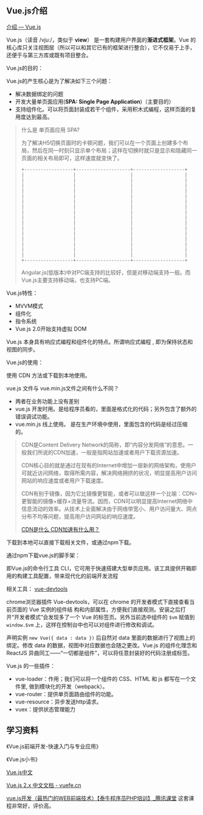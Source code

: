 

## Vue.js介绍



[介绍 — Vue.js](https://cn.vuejs.org/v2/guide/ "介绍 — Vue.js")



Vue.js（读音 /vjuː/，类似于 **view**） 是一套构建用户界面的**渐进式框架**。Vue 的核心库只关注视图层（所以可以和其它已有的框架进行整合），它不仅易于上手，还便于与第三方库或既有项目整合。



Vue.js的目的：

Vue.js的产生核心是为了解决如下三个问题：

- 解决数据绑定的问题
- 开发大量单页面应用(**SPA: Single Page Application**)（主要目的）
- 支持组件化。可以将页面封装成若干个组件，采用积木式编程，这样页面的复用度达到最高。



> 什么是 单页面应用 SPA?
>
> 为了解决H5切换页面时的卡顿问题，我们可以在一个页面上创建多个布局，然后在同一时刻只显示单个布局；这样在切换时就只是显示和隐藏同一页面的相关布局即可，这样速度就变快了。
>
> ```
> +------------------+--------------------+-------------------+
> |                  |                    |                   |
> |                  |                    |                   |
> |                  |                    |                   |
> |                  |                    |                   |
> |                  |                    |                   |
> |                  |                    |                   |
> |                  |                    |                   |
> |                  |                    |                   |
> |                  |                    |                   |
> |                  |                    |                   |
> |                  |                    |                   |
> |                  |                    |                   |
> |                  |                    |                   |
> |                  |                    |                   |
> |                  |                    |                   |
> |                  |                    |                   |
> +------------------+--------------------+-------------------+
>
> ```
>
> Angular.js(低版本)中对PC端支持的比较好，但是对移动端支持一般。而Vue.js主要支持移动端，也支持PC端。



Vue.js特性：

* MVVM模式
* 组件化
* 指令系统
* Vue.js 2.0开始支持虚拟 DOM


Vue.js 本身具有响应式编程和组件化的特点。所谓响应式编程 , 即为保持状态和视图的同步。






Vue.js的使用：

使用 CDN 方法或下载到本地使用。



vue.js 文件与 vue.min.js文件之间有什么不同？

- 两者在业务功能上没有差别
- vue.js 开发时用。是给程序员看的，里面是格式化的代码；另外包含了额外的错误调试功能。
- vue.min.js 线上使用。 是在生产环境中使用，里面包含的代码是经过压缩的。





> CDN是Content Delivery Network的简称，即“内容分发网络”的意思。一般我们所说的CDN加速，一般是指网站加速或者用户下载资源加速。
>
> CDN核心目的就是通过在现有的Internet中增加一层新的网络架构，使用户可就近访问网络，取得所需内容，解决网络拥挤的状况，明显提高用户访问网站的响应速度或者用户下载速度。
>
> CDN有别于镜像，因为它比镜像更智能，或者可以做这样一个比喻：CDN=更智能的镜像+缓存+流量导流。因而，CDN可以明显提高Internet网络中信息流动的效率。从技术上全面解决由于网络带宽小、用户访问量大、网点分布不均等问题，提高用户访问网站的响应速度。
>
> [CDN是什么 CDN加速有什么用？](http://www.pc841.com/article/20150605-48036.html)



下载到本地可以直接下载相关文件，或通过npm下载。



通过npm下载vue.js的脚手架：

即Vue.js的命令行工具 CLI，它可用于快速搭建大型单页应用。该工具提供开箱即用的构建工具配置，带来现代化的前端开发流程



相关工具： [vue-devtools](https://github.com/vuejs/vue-devtools#vue-devtools " Chrome devtools extension for debugging Vue.js applications.")

chrome浏览器插件 Vue-devtools，可以在 chrome 的开发者模式下直接查看当前页面的 Vue 实例的组件结
构和内部属性，方便我们直接观测。安装之后打开“开发者模式”会发现多了一个 Vue 的标签页。另外当前选中组件的 `$vm` 赋值到 `window.$vm` 上，这样在控制台中也可以对组件进行修改和调试。



声明实例 `new Vue({ data : data })` 后自然对 data 里面的数据进行了视图上的绑定。修改 data 的数据，视图中对应数据也会随之更改。Vue.js 的组件化理念和 ReactJS 异曲同工——“一切都是组件”，可以将任意封装好的代码注册成标签。



Vue.js 的一些插件：

* vue-loader：作用；我们可以将一个组件的 CSS、HTML 和 js 都写在一个文件里,
  做到模块化的开发（webpack）。
* vue-router：提供单页面路由组件的功能。
* vue-resource：异步发送http请求。
* vuex：提供状态管理能力





## 学习资料

《Vue.js前端开发-快速入门与专业应用》   

《Vue.js小书》  

[Vue.js中文](https://cn.vuejs.org/index.html "Vue.js")

[Vue.js 2.x 中文文档 - vuefe.cn](https://vuefe.cn/ "Vue.js 2.x 中文文档 - vuefe.cn")

[vue.js开发（最热门的WEB前端技术）【泰牛程序员PHP培训】_腾讯课堂](https://ke.qq.com/course/180464 "vue.js开发（最热门的WEB前端技术）【泰牛程序员PHP培训】_腾讯课堂")  这套课程非常好，评价高。

